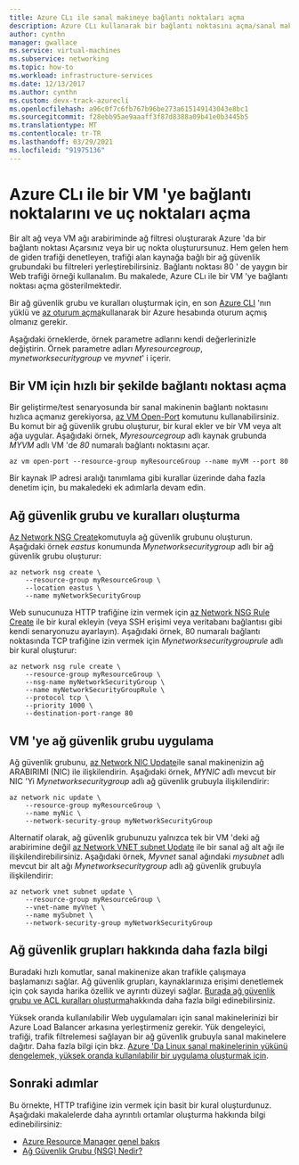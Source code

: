 ```yaml
---
title: Azure CLı ile sanal makineye bağlantı noktaları açma
description: Azure CLı kullanarak bir bağlantı noktasını açma/sanal makinenize uç nokta oluşturma hakkında bilgi edinin.
author: cynthn
manager: gwallace
ms.service: virtual-machines
ms.subservice: networking
ms.topic: how-to
ms.workload: infrastructure-services
ms.date: 12/13/2017
ms.author: cynthn
ms.custom: devx-track-azurecli
ms.openlocfilehash: a96c0f7c6fb767b96be273a615149143043e8bc1
ms.sourcegitcommit: f28ebb95ae9aaaff3f87d8388a09b41e0b3445b5
ms.translationtype: MT
ms.contentlocale: tr-TR
ms.lasthandoff: 03/29/2021
ms.locfileid: "91975136"
---
```

# <a name="open-ports-and-endpoints-to-a-vm-with-the-azure-cli"></a>Azure CLı ile bir VM 'ye bağlantı noktalarını ve uç noktaları açma

Bir alt ağ veya VM ağı arabiriminde ağ filtresi oluşturarak Azure 'da bir bağlantı noktası Açarsınız veya bir uç nokta oluşturursunuz. Hem gelen hem de giden trafiği denetleyen, trafiği alan kaynağa bağlı bir ağ güvenlik grubundaki bu filtreleri yerleştirebilirsiniz. Bağlantı noktası 80 ' de yaygın bir Web trafiği örneği kullanalım. Bu makalede, Azure CLı ile bir VM 'ye bağlantı noktası açma gösterilmektedir. 


Bir ağ güvenlik grubu ve kuralları oluşturmak için, en son [Azure CLI](/cli/azure/install-az-cli2) 'nın yüklü ve [az oturum açma](/cli/azure/reference-index)kullanarak bir Azure hesabında oturum açmış olmanız gerekir.

Aşağıdaki örneklerde, örnek parametre adlarını kendi değerlerinizle değiştirin. Örnek parametre adları *Myresourcegroup*, *mynetworksecuritygroup* ve *myvnet*' i içerir.


## <a name="quickly-open-a-port-for-a-vm"></a>Bir VM için hızlı bir şekilde bağlantı noktası açma
Bir geliştirme/test senaryosunda bir sanal makinenin bağlantı noktasını hızlıca açmanız gerekiyorsa, [az VM Open-Port](/cli/azure/vm) komutunu kullanabilirsiniz. Bu komut bir ağ güvenlik grubu oluşturur, bir kural ekler ve bir VM veya alt ağa uygular. Aşağıdaki örnek, *Myresourcegroup* adlı kaynak grubunda *MYVM* adlı VM 'de *80* numaralı bağlantı noktasını açar.

```azurecli
az vm open-port --resource-group myResourceGroup --name myVM --port 80
```

Bir kaynak IP adresi aralığı tanımlama gibi kurallar üzerinde daha fazla denetim için, bu makaledeki ek adımlarla devam edin.


## <a name="create-a-network-security-group-and-rules"></a>Ağ güvenlik grubu ve kuralları oluşturma
[Az Network NSG Create](/cli/azure/network/nsg)komutuyla ağ güvenlik grubunu oluşturun. Aşağıdaki örnek *eastus* konumunda *Mynetworksecuritygroup* adlı bir ağ güvenlik grubu oluşturur:

```azurecli
az network nsg create \
    --resource-group myResourceGroup \
    --location eastus \
    --name myNetworkSecurityGroup
```

Web sunucunuza HTTP trafiğine izin vermek için [az Network NSG Rule Create](/cli/azure/network/nsg/rule) ile bir kural ekleyin (veya SSH erişimi veya veritabanı bağlantısı gibi kendi senaryonuzu ayarlayın). Aşağıdaki örnek, 80 numaralı bağlantı noktasında TCP trafiğine izin vermek için *Mynetworksecuritygrouprule* adlı bir kural oluşturur:

```azurecli
az network nsg rule create \
    --resource-group myResourceGroup \
    --nsg-name myNetworkSecurityGroup \
    --name myNetworkSecurityGroupRule \
    --protocol tcp \
    --priority 1000 \
    --destination-port-range 80
```


## <a name="apply-network-security-group-to-vm"></a>VM 'ye ağ güvenlik grubu uygulama
Ağ güvenlik grubunu, [az Network NIC Update](/cli/azure/network/nic)ile sanal makinenizin ağ ARABIRIMI (NIC) ile ilişkilendirin. Aşağıdaki örnek, *MYNIC* adlı mevcut bir NIC 'Yi *Mynetworksecuritygroup* adlı ağ güvenlik grubuyla ilişkilendirir:

```azurecli
az network nic update \
    --resource-group myResourceGroup \
    --name myNic \
    --network-security-group myNetworkSecurityGroup
```

Alternatif olarak, ağ güvenlik grubunuzu yalnızca tek bir VM 'deki ağ arabirimine değil [az Network VNET subnet Update](/cli/azure/network/vnet/subnet) ile bir sanal ağ alt ağı ile ilişkilendirebilirsiniz. Aşağıdaki örnek, *Myvnet* sanal ağındaki *mysubnet* adlı mevcut bir alt ağı *Mynetworksecuritygroup* adlı ağ güvenlik grubuyla ilişkilendirir:

```azurecli
az network vnet subnet update \
    --resource-group myResourceGroup \
    --vnet-name myVnet \
    --name mySubnet \
    --network-security-group myNetworkSecurityGroup
```

## <a name="more-information-on-network-security-groups"></a>Ağ güvenlik grupları hakkında daha fazla bilgi
Buradaki hızlı komutlar, sanal makinenize akan trafikle çalışmaya başlamanızı sağlar. Ağ güvenlik grupları, kaynaklarınıza erişimi denetlemek için çok sayıda harika özellik ve ayrıntı düzeyi sağlar. [Burada ağ güvenlik grubu ve ACL kuralları oluşturma](tutorial-virtual-network.md#secure-network-traffic)hakkında daha fazla bilgi edinebilirsiniz.

Yüksek oranda kullanılabilir Web uygulamaları için sanal makinelerinizi bir Azure Load Balancer arkasına yerleştirmeniz gerekir. Yük dengeleyici, trafiği, trafik filtrelemesi sağlayan bir ağ güvenlik grubuyla sanal makinelere dağıtır. Daha fazla bilgi için bkz. [Azure 'Da Linux sanal makinelerinin yükünü dengelemek, yüksek oranda kullanılabilir bir uygulama oluşturmak için](tutorial-load-balancer.md).

## <a name="next-steps"></a>Sonraki adımlar
Bu örnekte, HTTP trafiğine izin vermek için basit bir kural oluşturdunuz. Aşağıdaki makalelerde daha ayrıntılı ortamlar oluşturma hakkında bilgi edinebilirsiniz:

* [Azure Resource Manager genel bakış](../../azure-resource-manager/management/overview.md)
* [Ağ Güvenlik Grubu (NSG) Nedir?](../../virtual-network/network-security-groups-overview.md)